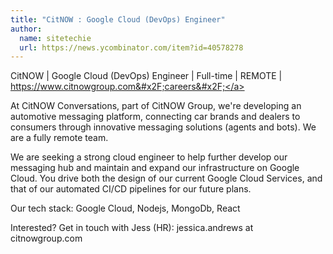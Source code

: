 ```yaml
---
title: "CitNOW : Google Cloud (DevOps) Engineer"
author:
  name: sitetechie
  url: https://news.ycombinator.com/item?id=40578278
---
```

CitNOW | Google Cloud (DevOps) Engineer | Full-time | REMOTE | <a href="https:&#x2F;&#x2F;www.citnowgroup.com&#x2F;careers&#x2F;" rel="nofollow">https:&#x2F;&#x2F;www.citnowgroup.com&#x2F;careers&#x2F;</a>

At CitNOW Conversations, part of CitNOW Group, we&#x27;re developing an automotive messaging platform, connecting car brands and dealers to consumers through innovative messaging solutions (agents and bots). We are a fully remote team.

We are seeking a strong cloud engineer to help further develop our messaging hub and maintain and expand our infrastructure on Google Cloud. You drive both the design of our current Google Cloud Services, and that of our automated CI&#x2F;CD pipelines for our future plans.

Our tech stack: Google Cloud, Nodejs, MongoDb, React

Interested? Get in touch with Jess (HR): jessica.andrews at citnowgroup.com
